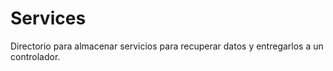 # Services
Directorio para almacenar servicios para recuperar datos y
entregarlos a un controlador.
